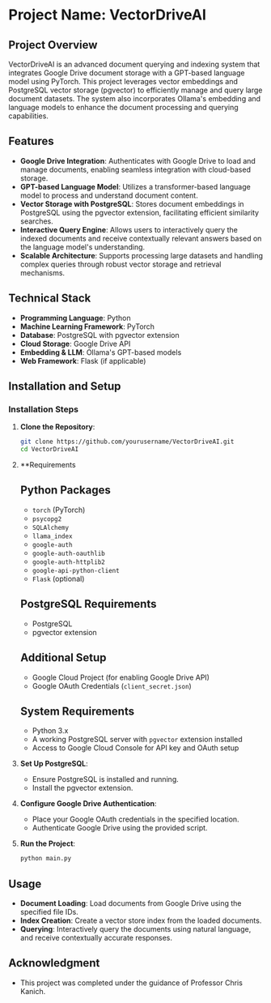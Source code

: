 
# Project Name: VectorDriveAI

## Project Overview
VectorDriveAI is an advanced document querying and indexing system that integrates Google Drive document storage with a GPT-based language model using PyTorch. This project leverages vector embeddings and PostgreSQL vector storage (pgvector) to efficiently manage and query large document datasets. The system also incorporates Ollama's embedding and language models to enhance the document processing and querying capabilities.

## Features
- **Google Drive Integration**: Authenticates with Google Drive to load and manage documents, enabling seamless integration with cloud-based storage.
- **GPT-based Language Model**: Utilizes a transformer-based language model to process and understand document content.
- **Vector Storage with PostgreSQL**: Stores document embeddings in PostgreSQL using the pgvector extension, facilitating efficient similarity searches.
- **Interactive Query Engine**: Allows users to interactively query the indexed documents and receive contextually relevant answers based on the language model's understanding.
- **Scalable Architecture**: Supports processing large datasets and handling complex queries through robust vector storage and retrieval mechanisms.

## Technical Stack
- **Programming Language**: Python
- **Machine Learning Framework**: PyTorch
- **Database**: PostgreSQL with pgvector extension
- **Cloud Storage**: Google Drive API
- **Embedding & LLM**: Ollama's GPT-based models
- **Web Framework**: Flask (if applicable)

## Installation and Setup

### Installation Steps
1. **Clone the Repository**:
   ```bash
   git clone https://github.com/yourusername/VectorDriveAI.git
   cd VectorDriveAI
   ```

2. **Requirements

   ## Python Packages
   - `torch` (PyTorch)
   - `psycopg2`
   - `SQLAlchemy`
   - `llama_index`
   - `google-auth`
   - `google-auth-oauthlib`
   - `google-auth-httplib2`
   - `google-api-python-client`
   - `Flask` (optional)
   
   ## PostgreSQL Requirements
   - PostgreSQL
   - pgvector extension
   
   ## Additional Setup
   - Google Cloud Project (for enabling Google Drive API)
   - Google OAuth Credentials (`client_secret.json`)
   
   ## System Requirements
   - Python 3.x
   - A working PostgreSQL server with `pgvector` extension installed
   - Access to Google Cloud Console for API key and OAuth setup

3. **Set Up PostgreSQL**:
   - Ensure PostgreSQL is installed and running.
   - Install the pgvector extension.

4. **Configure Google Drive Authentication**:
   - Place your Google OAuth credentials in the specified location.
   - Authenticate Google Drive using the provided script.

5. **Run the Project**:
   ```bash
   python main.py
   ```

## Usage
- **Document Loading**: Load documents from Google Drive using the specified file IDs.
- **Index Creation**: Create a vector store index from the loaded documents.
- **Querying**: Interactively query the documents using natural language, and receive contextually accurate responses.

## Acknowledgment 
- This project was completed under the guidance of Professor Chris Kanich.

